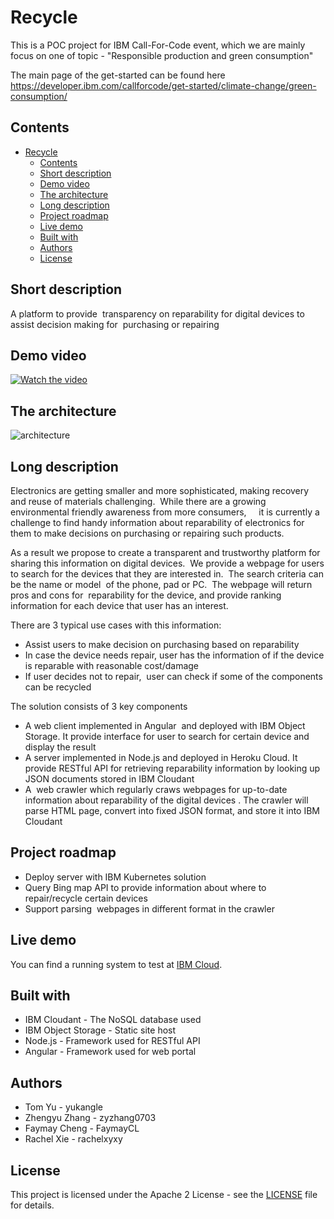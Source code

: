 # Recycle
This is a POC project for IBM Call-For-Code event, which we are mainly focus on one of topic - "Responsible production and green consumption"

The main page of the get-started can be found here
https://developer.ibm.com/callforcode/get-started/climate-change/green-consumption/

## Contents
- [Recycle](#recycle)
  - [Contents](#contents)
  - [Short description](#short-description)
  - [Demo video](#demo-video)
  - [The architecture](#the-architecture)
  - [Long description](#long-description)
  - [Project roadmap](#project-roadmap)
  - [Live demo](#live-demo)
  - [Built with](#built-with)
  - [Authors](#authors)
  - [License](#license)

## Short description
A platform to provide  transparency on reparability for digital devices to assist decision making for  purchasing or repairing

## Demo video
[![Watch the video](https://github.com/yukangle/recycle/video-demo.png)]()

## The architecture
![architecture](https://github.com/yukangle/recycle/architecture.png)

## Long description
Electronics are getting smaller and more sophisticated, making recovery and reuse of materials challenging.  While there are a growing environmental friendly awareness from more consumers,     it is currently a challenge to find handy information about reparability of electronics for them to make decisions on purchasing or repairing such products.

As a result we propose to create a transparent and trustworthy platform for sharing this information on digital devices.  We provide a webpage for users to search for the devices that they are interested in.  The search criteria can be the name or model  of the phone, pad or PC.  The webpage will return pros and cons for  reparability for the device, and provide ranking information for each device that user has an interest.

There are 3 typical use cases with this information:

* Assist users to make decision on purchasing based on reparability
* In case the device needs repair, user has the information of if the device is reparable with reasonable cost/damage
* If user decides not to repair,  user can check if some of the components can be recycled

The solution consists of 3 key components

* A web client implemented in Angular  and deployed with IBM Object Storage. It provide interface for user to search for certain device and display the result
* A server implemented in Node.js and deployed in Heroku Cloud. It provide RESTful API for retrieving reparability information by looking up JSON documents stored in IBM Cloudant
* A  web crawler which regularly craws webpages for up-to-date information about reparability of the digital devices . The crawler will parse HTML page, convert into fixed JSON format, and store it into IBM Cloudant

## Project roadmap
* Deploy server with IBM Kubernetes solution
* Query Bing map API to provide information about where to repair/recycle certain devices
* Support parsing  webpages in different format in the crawler

## Live demo

You can find a running system to test at [IBM Cloud](https://recycle-portal-v-1-2.s3.jp-tok.cloud-object-storage.appdomain.cloud/index.html).

## Built with
- IBM Cloudant - The NoSQL database used
- IBM Object Storage - Static site host
- Node.js - Framework used for RESTful API
- Angular - Framework used for web portal

## Authors
- Tom Yu - yukangle
- Zhengyu Zhang - zyzhang0703
- Faymay Cheng - FaymayCL
- Rachel Xie - rachelxyxy

## License

This project is licensed under the Apache 2 License - see the [LICENSE](LICENSE) file for details.
